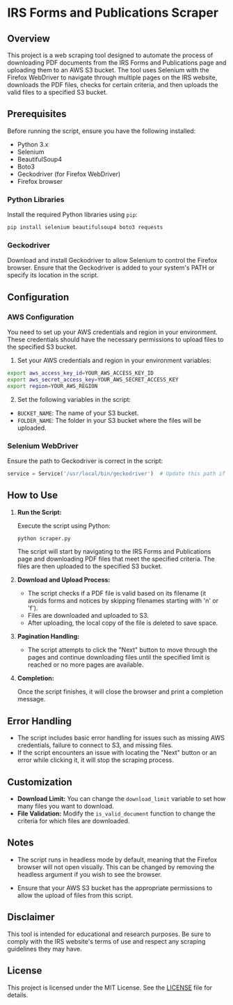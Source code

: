 # IRS Forms and Publications Scraper

## Overview

This project is a web scraping tool designed to automate the process of downloading PDF documents from the IRS Forms and Publications page and uploading them to an AWS S3 bucket. The tool uses Selenium with the Firefox WebDriver to navigate through multiple pages on the IRS website, downloads the PDF files, checks for certain criteria, and then uploads the valid files to a specified S3 bucket.

## Prerequisites

Before running the script, ensure you have the following installed:

- Python 3.x
- Selenium
- BeautifulSoup4
- Boto3
- Geckodriver (for Firefox WebDriver)
- Firefox browser

### Python Libraries

Install the required Python libraries using `pip`:

```bash
pip install selenium beautifulsoup4 boto3 requests
```

### Geckodriver

Download and install Geckodriver to allow Selenium to control the Firefox browser. Ensure that the Geckodriver is added to your system's PATH or specify its location in the script.

## Configuration

### AWS Configuration

You need to set up your AWS credentials and region in your environment. These credentials should have the necessary permissions to upload files to the specified S3 bucket.

1. Set your AWS credentials and region in your environment variables:

```bash
export aws_access_key_id=YOUR_AWS_ACCESS_KEY_ID
export aws_secret_access_key=YOUR_AWS_SECRET_ACCESS_KEY
export region=YOUR_AWS_REGION
```

2. Set the following variables in the script:

- `BUCKET_NAME`: The name of your S3 bucket.
- `FOLDER_NAME`: The folder in your S3 bucket where the files will be uploaded.

### Selenium WebDriver

Ensure the path to Geckodriver is correct in the script:

```python
service = Service('/usr/local/bin/geckodriver')  # Update this path if needed
```

## How to Use

1. **Run the Script:**

   Execute the script using Python:

   ```bash
   python scraper.py
   ```

   The script will start by navigating to the IRS Forms and Publications page and downloading PDF files that meet the specified criteria. The files are then uploaded to the specified S3 bucket.

2. **Download and Upload Process:**

   - The script checks if a PDF file is valid based on its filename (it avoids forms and notices by skipping filenames starting with 'n' or 'f').
   - Files are downloaded and uploaded to S3.
   - After uploading, the local copy of the file is deleted to save space.

3. **Pagination Handling:**

   - The script attempts to click the "Next" button to move through the pages and continue downloading files until the specified limit is reached or no more pages are available.

4. **Completion:**

   Once the script finishes, it will close the browser and print a completion message.

## Error Handling

- The script includes basic error handling for issues such as missing AWS credentials, failure to connect to S3, and missing files.
- If the script encounters an issue with locating the "Next" button or an error while clicking it, it will stop the scraping process.

## Customization

- **Download Limit:** You can change the `download_limit` variable to set how many files you want to download.
- **File Validation:** Modify the `is_valid_document` function to change the criteria for which files are downloaded.

## Notes

- The script runs in headless mode by default, meaning that the Firefox browser will not open visually. This can be changed by removing the headless argument if you wish to see the browser.

- Ensure that your AWS S3 bucket has the appropriate permissions to allow the upload of files from this script.

## Disclaimer

This tool is intended for educational and research purposes. Be sure to comply with the IRS website's terms of use and respect any scraping guidelines they may have.

## License

This project is licensed under the MIT License. See the [LICENSE](LICENSE) file for details.